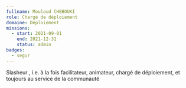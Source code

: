 ```yaml
---
fullname: Mouloud CHEBOUKI
role: Chargé de déploiement
domaine: Déploiement
missions:
  - start: 2021-09-01
    end: 2021-12-31
    status: admin
badges:
  - segur
---
```


Slasheur , i.e. à la fois facilitateur, animateur, chargé de déploiement, et toujours au service de la communauté 
